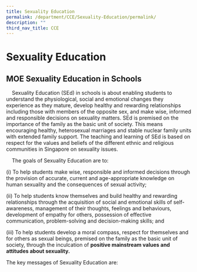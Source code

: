 ```yaml
---
title: Sexuality Education
permalink: /department/CCE/Sexuality-Education/permalink/
description: ""
third_nav_title: CCE
---
```

Sexuality Education
===================

MOE Sexuality Education in Schools
----------------------------------

    Sexuality Education (SEd) in schools is about enabling students to understand the physiological, social and emotional changes they experience as they mature, develop healthy and rewarding relationships including those with members of the opposite sex, and make wise, informed and responsible decisions on sexuality matters. SEd is premised on the importance of the family as the basic unit of society. This means encouraging healthy, heterosexual marriages and stable nuclear family units with extended family support. The teaching and learning of SEd is based on respect for the values and beliefs of the different ethnic and religious communities in Singapore on sexuality issues.

    The goals of Sexuality Education are to:

(i) To help students make wise, responsible and informed decisions through the provision of accurate, current and age-appropriate knowledge on human sexuality and the consequences of sexual activity;

(ii) To help students know themselves and build healthy and rewarding relationships through the acquisition of social and emotional skills of self-awareness, management of their thoughts, feelings and behaviours, development of empathy for others, possession of effective communication, problem-solving and decision-making skills; and 

(iii) To help students develop a moral compass, respect for themselves and for others as sexual beings, premised on the family as the basic unit of society, through the inculcation of **positive mainstream values and attitudes about sexuality.**

The key messages of Sexuality Education are:   


